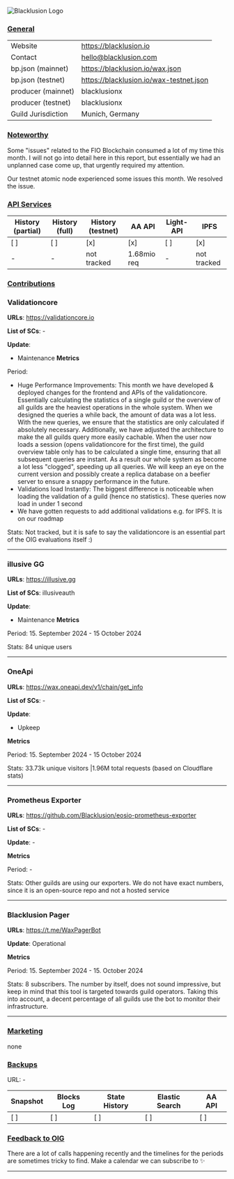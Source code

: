 ![Blacklusion Logo](https://blacklusion.com/resources/blacklusion_logo_192.png)

### <ins>General</ins>

|  |                                         |
| --- |-----------------------------------------|
| Website | https://blacklusion.io                  |
| Contact | hello@blacklusion.com                   |
| bp.json (mainnet) | https://blacklusion.io/wax.json         |
| bp.json (testnet) | https://blacklusion.io/wax-testnet.json |
| producer (mainnet) | blacklusionx                            |
| producer (testnet) | blacklusionx                            |
| Guild Jurisdiction | Munich, Germany                         |

### <ins>Noteworthy</ins>

Some "issues" related to the FIO Blockchain consumed a lot of my time this month. I will not go into detail here in this report, but essentially we had an unplanned case come up, that urgently required my attention.

Our testnet atomic node experienced some issues this month. We resolved the issue.

### <ins>API Services</ins>
| History (partial) | History (full) | History (testnet) | AA API     | Light-API | IPFS      |
|-------------------|--------|-------------------|------------|-----------|-----------|
| [ ]               | [ ] | [x]               | [x]        | [ ]       | [x]       |
| -                 | - | not tracked       | 1.68mio req | -         | not tracked |


### <ins>Contributions</ins>

### Validationcore

**URLs**: https://validationcore.io

**List of SCs**: -

**Update**:
- Maintenance
**Metrics**

Period:
- Huge Performance Improvements: This month we have developed & deployed changes for the frontend and APIs of the validationcore. Essentially calculating the statistics of a single guild or the overview of all guilds are the heaviest operations in the whole system. When we designed the queries a while back, the amount of data was a lot less. With the new queries, we ensure that the statistics are only calculated if absolutely necessary. Additionally, we have adjusted the architecture to make the all guilds query more easily cachable. When the user now loads a session (opens validationcore for the first time), the guild overview table only has to be calculated a single time, ensuring that all subsequent queries are instant. As a result our whole system as become a lot less "clogged", speeding up all queries. We will keep an eye on the current version and possibly create a replica database on a beefier server to ensure a snappy performance in the future.
- Validations load Instantly: The biggest difference is noticeable when loading the validation of a guild (hence no statistics). These queries now load in under 1 second
- We have gotten requests to add additional validations e.g. for IPFS. It is on our roadmap

Stats: Not tracked, but it is safe to say the validationcore is an essential part of the OIG evaluations itself :)

---

### illusive GG

**URLs**: https://illusive.gg

**List of SCs**: illusiveauth

**Update**:
- Maintenance
**Metrics**

Period: 15. September 2024 - 15 October 2024

Stats: 84 unique users

---

### OneApi

**URLs**: https://wax.oneapi.dev/v1/chain/get_info

**List of SCs**: -

**Update**:
- Upkeep

**Metrics**


Period: 15. September 2024 - 15 October 2024

Stats: 33.73k unique visitors |1.96M total requests (based on Cloudflare stats)

---

### Prometheus Exporter

**URLs**: https://github.com/Blacklusion/eosio-prometheus-exporter

**List of SCs**: -

**Update**: -

**Metrics**

Period: -

Stats: Other guilds are using our exporters. We do not have exact numbers, since it is an open-source repo and not a hosted service

---

### Blacklusion Pager
**URLs**: https://t.me/WaxPagerBot

**Update**: Operational

**Metrics**

Period: 15. September 2024 - 15. October 2024

Stats: 8 subscribers. The number by itself, does not sound impressive, but keep in mind that this tool is targeted towards guild operators. Taking this into account, a decent percentage of all guilds use the bot to monitor their infrastructure.


---


### <ins>Marketing</ins>

none

### <ins>Backups </ins>
URL: -

| Snapshot | Blocks Log | State History | Elastic Search | AA API |
|----------|------------|---------------|--------|--------|
| [ ]      | [ ]        | [ ]           | [ ] | [ ] |


### <ins>Feedback to OIG</ins>

There are a lot of calls happening recently and the timelines for the periods are sometimes tricky to find. Make a calendar we can subscribe to ✨

----

